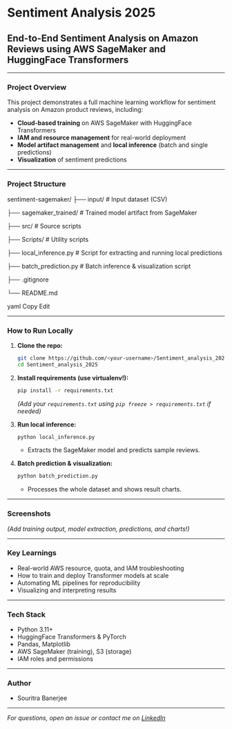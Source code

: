 # Sentiment Analysis 2025

## End-to-End Sentiment Analysis on Amazon Reviews using AWS SageMaker and HuggingFace Transformers

---

### **Project Overview**

This project demonstrates a full machine learning workflow for sentiment analysis on Amazon product reviews, including:

- **Cloud-based training** on AWS SageMaker with HuggingFace Transformers
- **IAM and resource management** for real-world deployment
- **Model artifact management** and **local inference** (batch and single predictions)
- **Visualization** of sentiment predictions

---

### **Project Structure**
sentiment-sagemaker/
├── input/ # Input dataset (CSV)

├── sagemaker_trained/ # Trained model artifact from SageMaker

├── src/ # Source scripts

├── Scripts/ # Utility scripts

├── local_inference.py # Script for extracting and running local predictions

├── batch_prediction.py # Batch inference & visualization script

├── .gitignore

└── README.md

yaml
Copy
Edit

---

### **How to Run Locally**

1. **Clone the repo:**
    ```sh
    git clone https://github.com/<your-username>/Sentiment_analysis_2025.git
    cd Sentiment_analysis_2025
    ```

2. **Install requirements (use virtualenv!):**
    ```sh
    pip install -r requirements.txt
    ```
    *(Add your `requirements.txt` using `pip freeze > requirements.txt` if needed)*

3. **Run local inference:**
    ```sh
    python local_inference.py
    ```
    - Extracts the SageMaker model and predicts sample reviews.

4. **Batch prediction & visualization:**
    ```sh
    python batch_prediction.py
    ```
    - Processes the whole dataset and shows result charts.

---

### **Screenshots**

*(Add training output, model extraction, predictions, and charts!)*

---

### **Key Learnings**
- Real-world AWS resource, quota, and IAM troubleshooting
- How to train and deploy Transformer models at scale
- Automating ML pipelines for reproducibility
- Visualizing and interpreting results

---

### **Tech Stack**
- Python 3.11+
- HuggingFace Transformers & PyTorch
- Pandas, Matplotlib
- AWS SageMaker (training), S3 (storage)
- IAM roles and permissions

---

### **Author**
- Souritra Banerjee

---

*For questions, open an issue or contact me on [LinkedIn](https://www.linkedin.com/)*
